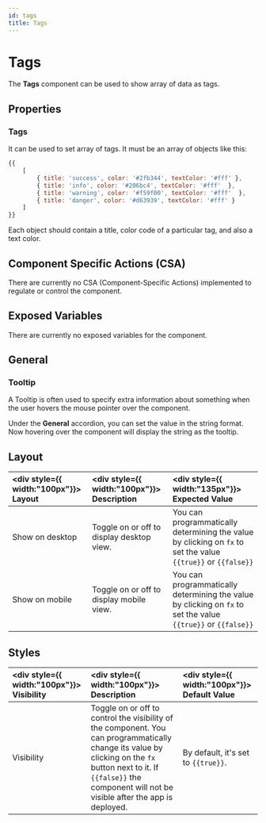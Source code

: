 ```yaml
---
id: tags
title: Tags
---
```

# Tags

The **Tags** component can be used to show array of data as tags.

<div style={{paddingTop:'24px'}}>

## Properties

### Tags

It can be used to set array of tags. It must be an array of objects like this:

```js
{{ 
    [ 
		{ title: 'success', color: '#2fb344', textColor: '#fff' }, 
		{ title: 'info', color: '#206bc4', textColor: '#fff'  }, 
		{ title: 'warning', color: '#f59f00', textColor: '#fff'  }, 
		{ title: 'danger', color: '#d63939', textColor: '#fff' } 
    ] 
}}
```

Each object should contain a title, color code of a particular tag, and also a text color.

</div>

<div style={{paddingTop:'24px'}}>

## Component Specific Actions (CSA)

There are currently no CSA (Component-Specific Actions) implemented to regulate or control the component.

</div>

<div style={{paddingTop:'24px'}}>

## Exposed Variables

There are currently no exposed variables for the component.

</div>

<div style={{paddingTop:'24px'}}>

## General
### Tooltip

A Tooltip is often used to specify extra information about something when the user hovers the mouse pointer over the component.

Under the <b>General</b> accordion, you can set the value in the string format. Now hovering over the component will display the string as the tooltip.

</div>

<div style={{paddingTop:'24px'}}>

## Layout

| <div style={{ width:"100px"}}> Layout </div> | <div style={{ width:"100px"}}> Description </div> | <div style={{ width:"135px"}}> Expected Value </div> |
|:--------------- |:----------------------------------------- | :------------------------------------------------------------------------------------------------------------- |
| Show on desktop | Toggle on or off to display desktop view. | You can programmatically determining the value by clicking on `fx` to set the value `{{true}}` or `{{false}}` |
| Show on mobile  | Toggle on or off to display mobile view.  | You can programmatically determining the value by clicking on `fx` to set the value `{{true}}` or `{{false}}` |

</div>

<div style={{paddingTop:'24px'}}>

## Styles

| <div style={{ width:"100px"}}> Visibility </div> | <div style={{ width:"100px"}}> Description </div> | <div style={{ width:"100px"}}> Default Value </div> |
|:----------- |:----------- |:---------- |
| Visibility | Toggle on or off to control the visibility of the component. You can programmatically change its value by clicking on the `fx` button next to it. If `{{false}}` the component will not be visible after the app is deployed. | By default, it's set to `{{true}}`. |

</div>
